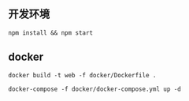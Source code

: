## 开发环境
```
npm install && npm start
```

## docker
```
docker build -t web -f docker/Dockerfile .

docker-compose -f docker/docker-compose.yml up -d
```

